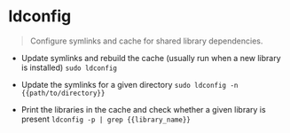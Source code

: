 # ldconfig
> Configure symlinks and cache for shared library dependencies.

- Update symlinks and rebuild the cache (usually run when a new library is installed)
`sudo ldconfig`

- Update the symlinks for a given directory
`sudo ldconfig -n {{path/to/directory}}`

- Print the libraries in the cache and check whether a given library is present
`ldconfig -p | grep {{library_name}}`
